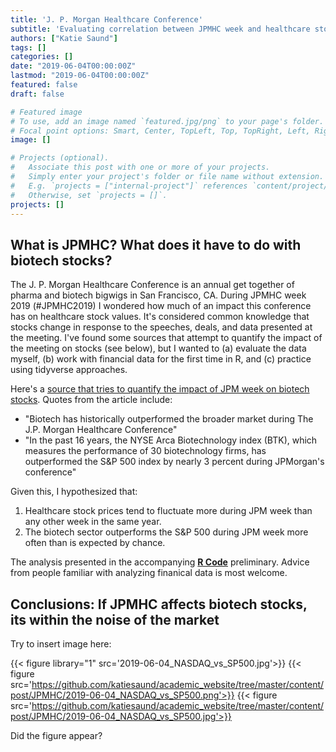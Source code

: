 ```yaml
---
title: 'J. P. Morgan Healthcare Conference'
subtitle: 'Evaluating correlation between JPMHC week and healthcare stock prices'
authors: ["Katie Saund"]
tags: []
categories: []
date: "2019-06-04T00:00:00Z"
lastmod: "2019-06-04T00:00:00Z"
featured: false
draft: false

# Featured image
# To use, add an image named `featured.jpg/png` to your page's folder.
# Focal point options: Smart, Center, TopLeft, Top, TopRight, Left, Right, BottomLeft, Bottom, BottomRight
image: []

# Projects (optional).
#   Associate this post with one or more of your projects.
#   Simply enter your project's folder or file name without extension.
#   E.g. `projects = ["internal-project"]` references `content/project/deep-learning/index.md`.
#   Otherwise, set `projects = []`.
projects: []
---
```

## What is JPMHC? What does it have to do with biotech stocks?  

The J. P. Morgan Healthcare Conference is an annual get together of pharma and biotech bigwigs in San Francisco, CA. During JPMHC week 2019 (#JPMHC2019) I wondered how much of an impact this conference has on healthcare stock values. It's considered common knowledge that stocks change in response to the speeches, deals, and data presented at the meeting. I've found some sources that attempt to quantify the impact of the meeting on stocks (see below), but I wanted to (a) evaluate the data myself, (b) work with financial data for the first time in R, and (c) practice using tidyverse approaches.

Here's a [source that tries to quantify the impact of JPM week on biotech stocks](https://www.cnbc.com/2017/01/04/betting-on-biotech-during-jpmorgans-big-health-care-conference-pays-off-history-shows.html). Quotes from the article include: 

* "Biotech has historically outperformed the broader market during The J.P. Morgan Healthcare Conference"
* "In the past 16 years, the NYSE Arca Biotechnology index (BTK), which measures the performance of 30 biotechnology firms, has outperformed the S&P 500 index by nearly 3 percent during JPMorgan's conference"

Given this, I hypothesized that:

1. Healthcare stock prices tend to fluctuate more during JPM week than any other week in the same year.
2. The biotech sector outperforms the S&P 500 during JPM week more often than is expected by chance.

The analysis presented in the accompanying [**R Code**](https://github.com/katiesaund/JPM_Healthcare_2019/blob/master/2019-05-27_JPM_week.Rmd) preliminary. Advice from people familiar with analyzing finanical data is most welcome.

## Conclusions: If JPMHC affects biotech stocks, its within the noise of the market

Try to insert image here: 

{{< figure library="1" src='2019-06-04_NASDAQ_vs_SP500.jpg'>}}
{{< figure src='https://github.com/katiesaund/academic_website/tree/master/content/post/JPMHC/2019-06-04_NASDAQ_vs_SP500.png'>}}
{{< figure src='https://github.com/katiesaund/academic_website/tree/master/content/post/JPMHC/2019-06-04_NASDAQ_vs_SP500.jpg'>}}


Did the figure appear?




